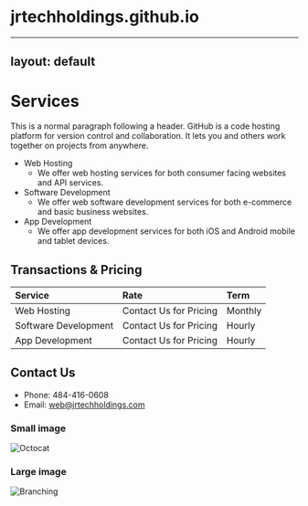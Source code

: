 # jrtechholdings.github.io
---
layout: default
---

# Services

This is a normal paragraph following a header. GitHub is a code hosting platform for version control and collaboration. It lets you and others work together on projects from anywhere.

- Web Hosting
  - We offer web hosting services for both consumer facing websites and API services.
- Software Development
  - We offer web software development services for both e-commerce and basic business websites.
- App Development
  -  We offer app development services for both iOS and Android mobile and tablet devices.

## Transactions & Pricing

| Service        | Rate          | Term |
|:-------------|:------------------|:------|
| Web Hosting           | Contact Us for Pricing | Monthly  |
| Software Development | Contact Us for Pricing   | Hourly  |
| App Development | Contact Us for Pricing   | Hourly  |

## Contact Us

*   Phone: 484-416-0608
*   Email: web@jrtechholdings.com

### Small image

![Octocat](https://github.githubassets.com/images/icons/emoji/octocat.png)

### Large image

![Branching](https://guides.github.com/activities/hello-world/branching.png)
